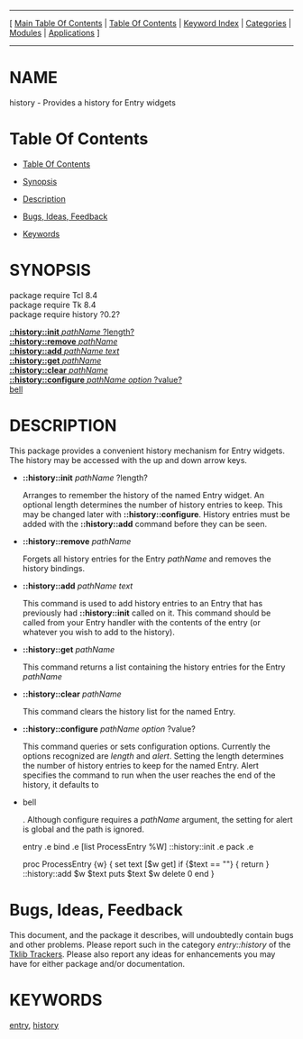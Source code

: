 
[//000000001]: # (history \- Provides a history for Entry widgets)
[//000000002]: # (Generated from file 'tklib\_history\.man' by tcllib/doctools with format 'markdown')
[//000000003]: # (history\(n\) 0\.2 tklib "Provides a history for Entry widgets")

<hr> [ <a href="../../../../toc.md">Main Table Of Contents</a> &#124; <a
href="../../../toc.md">Table Of Contents</a> &#124; <a
href="../../../../index.md">Keyword Index</a> &#124; <a
href="../../../../toc0.md">Categories</a> &#124; <a
href="../../../../toc1.md">Modules</a> &#124; <a
href="../../../../toc2.md">Applications</a> ] <hr>

# NAME

history \- Provides a history for Entry widgets

# <a name='toc'></a>Table Of Contents

  - [Table Of Contents](#toc)

  - [Synopsis](#synopsis)

  - [Description](#section1)

  - [Bugs, Ideas, Feedback](#section2)

  - [Keywords](#keywords)

# <a name='synopsis'></a>SYNOPSIS

package require Tcl 8\.4  
package require Tk 8\.4  
package require history ?0\.2?  

[__::history::init__ *pathName* ?length?](#1)  
[__::history::remove__ *pathName*](#2)  
[__::history::add__ *pathName* *text*](#3)  
[__::history::get__ *pathName*](#4)  
[__::history::clear__ *pathName*](#5)  
[__::history::configure__ *pathName* *option* ?value?](#6)  
[bell](#7)  

# <a name='description'></a>DESCRIPTION

This package provides a convenient history mechanism for Entry widgets\. The
history may be accessed with the up and down arrow keys\.

  - <a name='1'></a>__::history::init__ *pathName* ?length?

    Arranges to remember the history of the named Entry widget\. An optional
    length determines the number of history entries to keep\. This may be changed
    later with __::history::configure__\. History entries must be added with
    the __::history::add__ command before they can be seen\.

  - <a name='2'></a>__::history::remove__ *pathName*

    Forgets all history entries for the Entry *pathName* and removes the
    history bindings\.

  - <a name='3'></a>__::history::add__ *pathName* *text*

    This command is used to add history entries to an Entry that has previously
    had __::history::init__ called on it\. This command should be called from
    your Entry handler with the contents of the entry \(or whatever you wish to
    add to the history\)\.

  - <a name='4'></a>__::history::get__ *pathName*

    This command returns a list containing the history entries for the Entry
    *pathName*

  - <a name='5'></a>__::history::clear__ *pathName*

    This command clears the history list for the named Entry\.

  - <a name='6'></a>__::history::configure__ *pathName* *option* ?value?

    This command queries or sets configuration options\. Currently the options
    recognized are *length* and *alert*\. Setting the length determines the
    number of history entries to keep for the named Entry\. Alert specifies the
    command to run when the user reaches the end of the history, it defaults to

  - <a name='7'></a>bell

    \. Although configure requires a *pathName* argument, the setting for alert
    is global and the path is ignored\.

    entry .e
    bind .e <Return> [list ProcessEntry %W]
    ::history::init .e
    pack .e

    proc ProcessEntry {w} {
        set text [$w get]
        if {$text == ""} { return }
        ::history::add $w $text
        puts $text
        $w delete 0 end
    }

# <a name='section2'></a>Bugs, Ideas, Feedback

This document, and the package it describes, will undoubtedly contain bugs and
other problems\. Please report such in the category *entry::history* of the
[Tklib Trackers](http://core\.tcl\.tk/tklib/reportlist)\. Please also report
any ideas for enhancements you may have for either package and/or documentation\.

# <a name='keywords'></a>KEYWORDS

[entry](\.\./\.\./\.\./\.\./index\.md\#entry),
[history](\.\./\.\./\.\./\.\./index\.md\#history)
